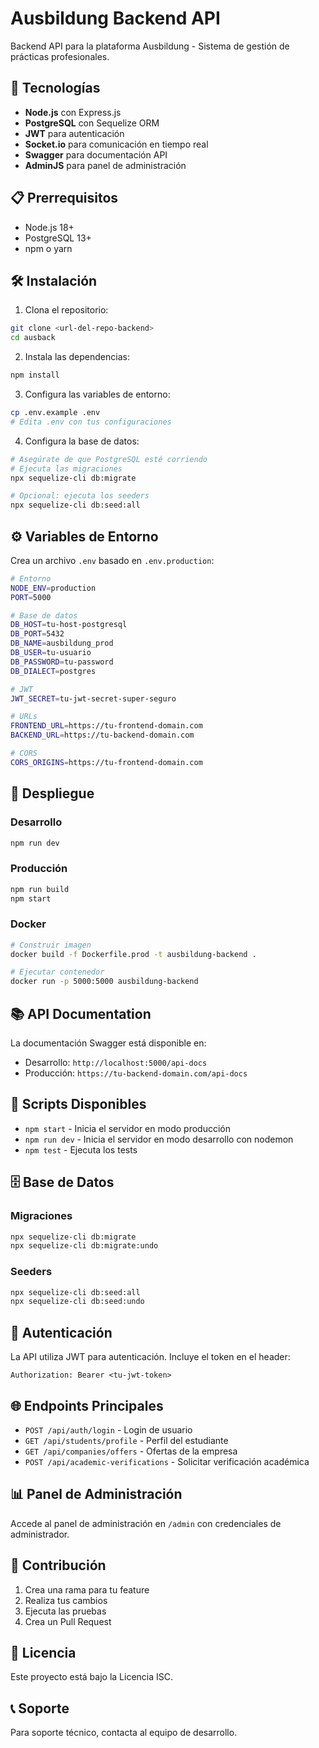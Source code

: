# Ausbildung Backend API

Backend API para la plataforma Ausbildung - Sistema de gestión de prácticas profesionales.

## 🚀 Tecnologías

- **Node.js** con Express.js
- **PostgreSQL** con Sequelize ORM
- **JWT** para autenticación
- **Socket.io** para comunicación en tiempo real
- **Swagger** para documentación API
- **AdminJS** para panel de administración

## 📋 Prerrequisitos

- Node.js 18+
- PostgreSQL 13+
- npm o yarn

## 🛠️ Instalación

1. Clona el repositorio:
```bash
git clone <url-del-repo-backend>
cd ausback
```

2. Instala las dependencias:
```bash
npm install
```

3. Configura las variables de entorno:
```bash
cp .env.example .env
# Edita .env con tus configuraciones
```

4. Configura la base de datos:
```bash
# Asegúrate de que PostgreSQL esté corriendo
# Ejecuta las migraciones
npx sequelize-cli db:migrate

# Opcional: ejecuta los seeders
npx sequelize-cli db:seed:all
```

## ⚙️ Variables de Entorno

Crea un archivo `.env` basado en `.env.production`:

```bash
# Entorno
NODE_ENV=production
PORT=5000

# Base de datos
DB_HOST=tu-host-postgresql
DB_PORT=5432
DB_NAME=ausbildung_prod
DB_USER=tu-usuario
DB_PASSWORD=tu-password
DB_DIALECT=postgres

# JWT
JWT_SECRET=tu-jwt-secret-super-seguro

# URLs
FRONTEND_URL=https://tu-frontend-domain.com
BACKEND_URL=https://tu-backend-domain.com

# CORS
CORS_ORIGINS=https://tu-frontend-domain.com
```

## 🚀 Despliegue

### Desarrollo
```bash
npm run dev
```

### Producción
```bash
npm run build
npm start
```

### Docker
```bash
# Construir imagen
docker build -f Dockerfile.prod -t ausbildung-backend .

# Ejecutar contenedor
docker run -p 5000:5000 ausbildung-backend
```

## 📚 API Documentation

La documentación Swagger está disponible en:
- Desarrollo: `http://localhost:5000/api-docs`
- Producción: `https://tu-backend-domain.com/api-docs`

## 🔧 Scripts Disponibles

- `npm start` - Inicia el servidor en modo producción
- `npm run dev` - Inicia el servidor en modo desarrollo con nodemon
- `npm test` - Ejecuta los tests

## 🗄️ Base de Datos

### Migraciones
```bash
npx sequelize-cli db:migrate
npx sequelize-cli db:migrate:undo
```

### Seeders
```bash
npx sequelize-cli db:seed:all
npx sequelize-cli db:seed:undo
```

## 🔐 Autenticación

La API utiliza JWT para autenticación. Incluye el token en el header:
```
Authorization: Bearer <tu-jwt-token>
```

## 🌐 Endpoints Principales

- `POST /api/auth/login` - Login de usuario
- `GET /api/students/profile` - Perfil del estudiante
- `GET /api/companies/offers` - Ofertas de la empresa
- `POST /api/academic-verifications` - Solicitar verificación académica

## 📊 Panel de Administración

Accede al panel de administración en `/admin` con credenciales de administrador.

## 🤝 Contribución

1. Crea una rama para tu feature
2. Realiza tus cambios
3. Ejecuta las pruebas
4. Crea un Pull Request

## 📝 Licencia

Este proyecto está bajo la Licencia ISC.

## 📞 Soporte

Para soporte técnico, contacta al equipo de desarrollo.